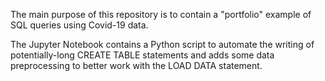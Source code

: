 The main purpose of this repository is to contain a "portfolio" example of SQL queries using Covid-19 data.

The Jupyter Notebook contains a Python script to automate the writing of potentially-long CREATE TABLE statements and adds some data preprocessing to better work with the LOAD DATA statement.
